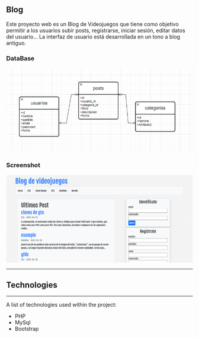 ## Blog
Este proyecto web es un Blog de Videojuegos que tiene como objetivo permitir a los usuarios subir posts, registrarse, iniciar sesión, editar datos del usuario... La interfaz de usuario está desarrollada en un tono a blog antiguo. 

### DataBase
![Home](./web/db.png)

### Screenshot
![Home](./web/home.png)
____________________________________________

## Technologies
***
A list of technologies used within the project:
* PHP 
* MySql
* Bootstrap
